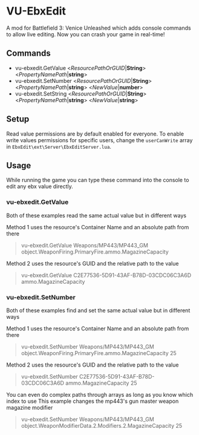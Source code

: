# VU-EbxEdit
A mod for Battlefield 3: Venice Unleashed which adds console commands to allow live editing. Now you can crash your game in real-time!

## Commands
- vu-ebxedit.GetValue <*ResourcePathOrGUID*|**String**> <*PropertyNamePath*|**string**>
- vu-ebxedit.SetNumber <*ResourcePathOrGUID*|**String**> <*PropertyNamePath*|**string**> <*NewValue*|**number**>
- vu-ebxedit.SetString <*ResourcePathOrGUID*|**String**> <*PropertyNamePath*|**string**> <*NewValue*|**string**>

## Setup
Read value permissions are by default enabled for everyone. To enable write values permissions for specific users, change the `userCanWrite` array in `EbxEdit\ext\Server\EbxEditServer.lua`. 

## Usage
While running the game you can type these command into the console to edit any ebx value directly.

### vu-ebxedit.GetValue
Both of these examples read the same actual value but in different ways

Method 1 uses the resource's Container Name and an absolute path from there
> vu-ebxedit.GetValue Weapons/MP443/MP443_GM object.WeaponFiring.PrimaryFire.ammo.MagazineCapacity

Method 2 uses the resource's GUID and the relative path to the value
> vu-ebxedit.GetValue C2E77536-5D91-43AF-B78D-03CDC06C3A6D ammo.MagazineCapacity

### vu-ebxedit.SetNumber
Both of these examples find and set the same actual value but in different ways

Method 1 uses the resource's Container Name and an absolute path from there
> vu-ebxedit.SetNumber Weapons/MP443/MP443_GM object.WeaponFiring.PrimaryFire.ammo.MagazineCapacity 25

Method 2 uses the resource's GUID and the relative path to the value
> vu-ebxedit.SetNumber C2E77536-5D91-43AF-B78D-03CDC06C3A6D ammo.MagazineCapacity 25

You can even do complex paths through arrays as long as you know which index to use
This example changes the mp443's gun master weapon magazine modifier
> vu-ebxedit.SetNumber Weapons/MP443/MP443_GM object.WeaponModifierData.2.Modifiers.2.MagazineCapacity 25
